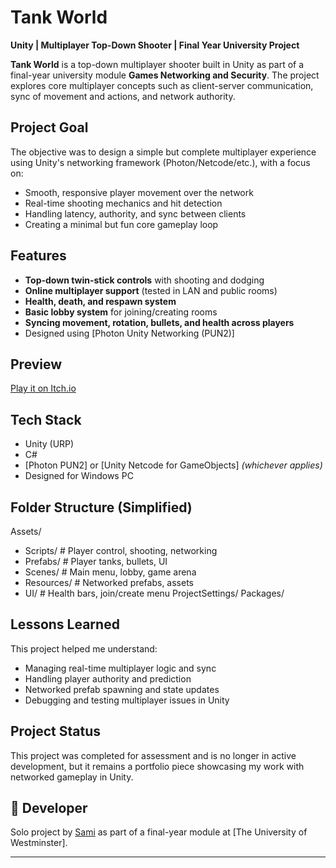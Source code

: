 # Tank World  
**Unity | Multiplayer Top-Down Shooter | Final Year University Project**

**Tank World** is a top-down multiplayer shooter built in Unity as part of a final-year university module **Games Networking and Security**. The project explores core multiplayer concepts such as client-server communication, sync of movement and actions, and network authority.

## Project Goal

The objective was to design a simple but complete multiplayer experience using Unity's networking framework (Photon/Netcode/etc.), with a focus on:

- Smooth, responsive player movement over the network  
- Real-time shooting mechanics and hit detection  
- Handling latency, authority, and sync between clients  
- Creating a minimal but fun core gameplay loop  

## Features

- **Top-down twin-stick controls** with shooting and dodging  
- **Online multiplayer support** (tested in LAN and public rooms)  
- **Health, death, and respawn system**  
- **Basic lobby system** for joining/creating rooms  
- **Syncing movement, rotation, bullets, and health across players**  
- Designed using [Photon Unity Networking (PUN2)]

## Preview

[Play it on Itch.io](https://saaami.itch.io/tank-world)  

## Tech Stack

- Unity (URP)  
- C#  
- [Photon PUN2] or [Unity Netcode for GameObjects] *(whichever applies)*  
- Designed for Windows PC

## Folder Structure (Simplified)
Assets/
- Scripts/ # Player control, shooting, networking
- Prefabs/ # Player tanks, bullets, UI
- Scenes/ # Main menu, lobby, game arena
- Resources/ # Networked prefabs, assets
- UI/ # Health bars, join/create menu
ProjectSettings/
Packages/


## Lessons Learned

This project helped me understand:

- Managing real-time multiplayer logic and sync  
- Handling player authority and prediction  
- Networked prefab spawning and state updates  
- Debugging and testing multiplayer issues in Unity

## Project Status

This project was completed for assessment and is no longer in active development, but it remains a portfolio piece showcasing my work with networked gameplay in Unity.

## 👤 Developer

Solo project by [Sami](https://github.com/Sami-Red) as part of a final-year module at [The University of Westminster].

---

